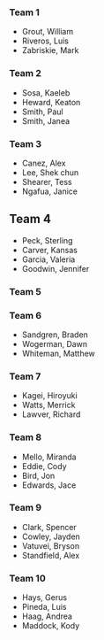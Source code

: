 ### Team 1
* Grout, William
* Riveros, Luis
* Zabriskie, Mark

### Team 2
* Sosa, Kaeleb
* Heward, Keaton
* Smith, Paul
* Smith, Janea

### Team 3
* Canez, Alex
* Lee, Shek chun
* Shearer, Tess
* Ngafua, Janice

## Team 4
* Peck, Sterling
* Carver, Kansas
* Garcia, Valeria
* Goodwin, Jennifer

### Team 5

### Team 6
* Sandgren, Braden
* Wogerman, Dawn
* Whiteman, Matthew

### Team 7
* Kagei, Hiroyuki
* Watts, Merrick
* Lawver, Richard

### Team 8
* Mello, Miranda
* Eddie, Cody
* Bird, Jon
* Edwards, Jace

### Team 9
* Clark, Spencer
* Cowley, Jayden
* Vatuvei, Bryson
* Standfield, Alex

### Team 10
* Hays, Gerus
* Pineda, Luis
* Haag, Andrea
* Maddock, Kody


